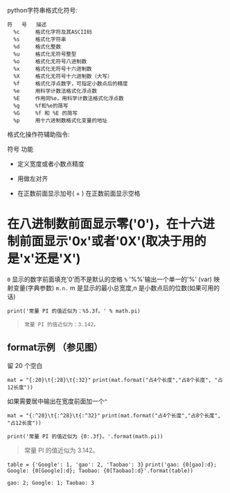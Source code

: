 python字符串格式化符号:

    符   号	描述
      %c	 格式化字符及其ASCII码
      %s	 格式化字符串
      %d	 格式化整数
      %u	 格式化无符号整型
      %o	 格式化无符号八进制数
      %x	 格式化无符号十六进制数
      %X	 格式化无符号十六进制数（大写）
      %f	 格式化浮点数字，可指定小数点后的精度
      %e	 用科学计数法格式化浮点数
      %E	 作用同%e，用科学计数法格式化浮点数
      %g	 %f和%e的简写
      %G	 %f 和 %E 的简写
      %p	 用十六进制数格式化变量的地址
格式化操作符辅助指令:

符号	功能
*	定义宽度或者小数点精度
-	用做左对齐
+	在正数前面显示加号( + )
<sp>	在正数前面显示空格
#	在八进制数前面显示零('0')，在十六进制前面显示'0x'或者'0X'(取决于用的是'x'还是'X')

`0`	显示的数字前面填充'0'而不是默认的空格
`%` '%%'输出一个单一的'%'
(var)	映射变量(字典参数)
`m.n.`	m 是显示的最小总宽度,n 是小数点后的位数(如果可用的话)

`print('常量 PI 的值近似为：%5.3f。' % math.pi)`
> `常量 PI 的值近似为：3.142。`

## format示例 （参见图）

留 20 个空白

`mat = "{:20}\t{:28}\t{:32}"`
`print(mat.format("占4个长度","占8个长度", "占12长度"))`

如果需要居中输出在宽度前面加一个`^`

`mat = "{:^20}\t{:^28}\t{:^32}"`
`print(mat.format("占4个长度","占8个长度", "占12长度"))`


`print('常量 PI 的值近似为 {0:.3f}。'.format(math.pi))`
> 常量 PI 的值近似为 3.142。

`table = {'Google': 1, 'gao': 2, 'Taobao': 3}`
`print('gao: {0[gao]:d}; Google: {0[Google]:d}; Taobao: {0[Taobao]:d}'.format(table))`

`gao: 2; Google: 1; Taobao: 3`